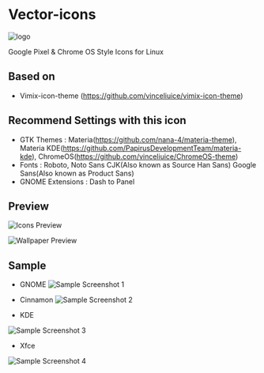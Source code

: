 # Vector-icons

![logo](logo.png)

Google Pixel & Chrome OS Style Icons for Linux

## Based on

* Vimix-icon-theme (https://github.com/vinceliuice/vimix-icon-theme)

## Recommend Settings with this icon

* GTK Themes : Materia(https://github.com/nana-4/materia-theme), Materia KDE(https://github.com/PapirusDevelopmentTeam/materia-kde), ChromeOS(https://github.com/vinceliuice/ChromeOS-theme)
* Fonts : Roboto, Noto Sans CJK(Also known as Source Han Sans) Google Sans(Also known as Product Sans)
* GNOME Extensions : Dash to Panel

## Preview

![Icons Preview](preview/preview-icons.png)

![Wallpaper Preview](preview/preview-wallpapers.png)

## Sample

* GNOME
![Sample Screenshot 1](screenshots/screenshot-gnome.png)

* Cinnamon
![Sample Screenshot 2](screenshots/screenshot-cinnamon.png)

* KDE

![Sample Screenshot 3](screenshots/screenshot-kde.png)

* Xfce

![Sample Screenshot 4](screenshots/screenshot-xfce.png)

